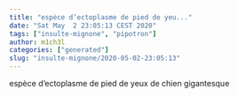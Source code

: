 ```yaml
---
title: "espèce d’ectoplasme de pied de yeu..."
date: "Sat May  2 23:05:13 CEST 2020"
tags: ["insulte-mignone", "pipotron"]
author: m1ch3l
categories: ["generated"]
slug: "insulte-mignone/2020-05-02-23:05:13"
---
```


espèce d’ectoplasme de pied de yeux de chien gigantesque
